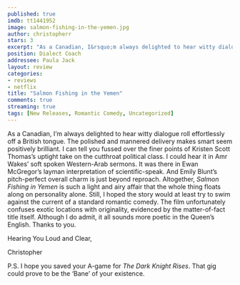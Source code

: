 ```yaml
---
published: true
imdb: tt1441952
image: salmon-fishing-in-the-yemen.jpg
author: christopherr
stars: 3
excerpt: "As a Canadian, I&rsquo;m always delighted to hear witty dialogue roll effortlessly off a British tongue. The polished and mannered delivery makes smart seem positively brilliant. I can tell you fussed over the finer points of Kristen Scott Thomas&rsquo;s uptight take on the cutthroat political class. I could hear it in Amr Wakes&rsquo; soft spoken Western-Arab sermons. It was there in Ewan McGregor&rsquo;s layman interpretation of scientific-speak. And Emily Blunt&rsquo;s pitch-perfect overall charm is just beyond reproach." 
position: Dialect Coach
addressee: Paula Jack
layout: review
categories:
- reviews
- netflix
title: "Salmon Fishing in the Yemen"
comments: true
streaming: true
tags: [New Releases, Romantic Comedy, Uncategorized]
---
```

<p>As a Canadian, I&rsquo;m always delighted to hear witty dialogue roll effortlessly off a British tongue. The polished and mannered delivery makes smart seem positively brilliant. I can tell you fussed over the finer points of Kristen Scott Thomas&rsquo;s uptight take on the cutthroat political class. I could hear it in Amr Wakes&rsquo; soft spoken Western-Arab sermons. It was there in Ewan McGregor&rsquo;s layman interpretation of scientific-speak. And Emily Blunt&rsquo;s pitch-perfect overall charm is just beyond reproach. Altogether, <em>Salmon Fishing in Yemen</em> is such a light and airy affair that the whole thing floats along on personality alone. Still, I hoped the story would at least try to swim against the current of a standard romantic comedy. The film unfortunately confuses exotic locations with originality, evidenced by the matter-of-fact title itself. Although I do admit, it all sounds more poetic in the Queen&rsquo;s English. Thanks to you.</p>
<p>Hearing You Loud and Clear,</p>
<p>Christopher</p>
<p>P.S. I hope you saved your A-game for <em>The Dark Knight Rises</em>. That gig could prove to be the &lsquo;Bane&rsquo; of your existence.</p>

